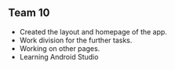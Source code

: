 ## Team 10 ##
- Created the layout and homepage of the app.
- Work division for the further tasks.
- Working on other pages.
- Learning Android Studio

